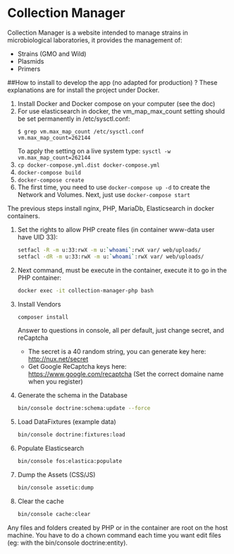 # Collection Manager

Collection Manager is a website intended to manage strains in microbiological laboratories,
it provides the management of:
* Strains (GMO and Wild)
* Plasmids
* Primers

##How to install to develop the app (no adapted for production) ?
These explanations are for install the project under Docker.

1. Install Docker and Docker compose on your computer (see the doc)
2. For use elasticsearch in docker, the vm_map_max_count setting should be set permanently in /etc/sysctl.conf:
    ```
    $ grep vm.max_map_count /etc/sysctl.conf
    vm.max_map_count=262144
    ```
    To apply the setting on a live system type: `sysctl -w vm.max_map_count=262144`
3. `cp docker-compose.yml.dist docker-compose.yml`
4. `docker-compose build`
5. `docker-compose create`
8. The first time, you need to use `docker-compose up -d` to create the Network and Volumes. Next, just use `docker-compose start`
 
The previous steps install nginx, PHP, MariaDb, Elasticsearch in docker containers.
    
1. Set the rights to allow PHP create files (in container www-data user have UID 33):
    ```bash
    setfacl -R -m u:33:rwX -m u:`whoami`:rwX var/ web/uploads/
    setfacl -dR -m u:33:rwX -m u:`whoami`:rwX var/ web/uploads/
    ```

3. Next command, must be execute in the container, execute it to go in the PHP container:
    ```bash
    docker exec -it collection-manager-php bash
    ```
    
2. Install Vendors
    ```bash
    composer install
    ```

    Answer to questions in console, all per default, just change secret, and reCaptcha
      * The secret is a 40 random string, you can generate key here: http://nux.net/secret
      * Get Google ReCaptcha keys here: https://www.google.com/recaptcha (Set the correct domaine name when you register)
3. Generate the schema in the Database
    ```bash
    bin/console doctrine:schema:update --force
    ```

4. Load DataFixtures (example data)
    ```bash
    bin/console doctrine:fixtures:load
    ```

5. Populate Elasticsearch
    ```bash
    bin/console fos:elastica:populate
    ```

6. Dump the Assets (CSS/JS)
    ```bash
    bin/console assetic:dump
    ```

7. Clear the cache
    ```bash
    bin/console cache:clear
    ```

Any files and folders created by PHP or in the container are root on the host machine. You have to do a chown command each time you want edit files (eg: with the bin/console doctrine:entity).
